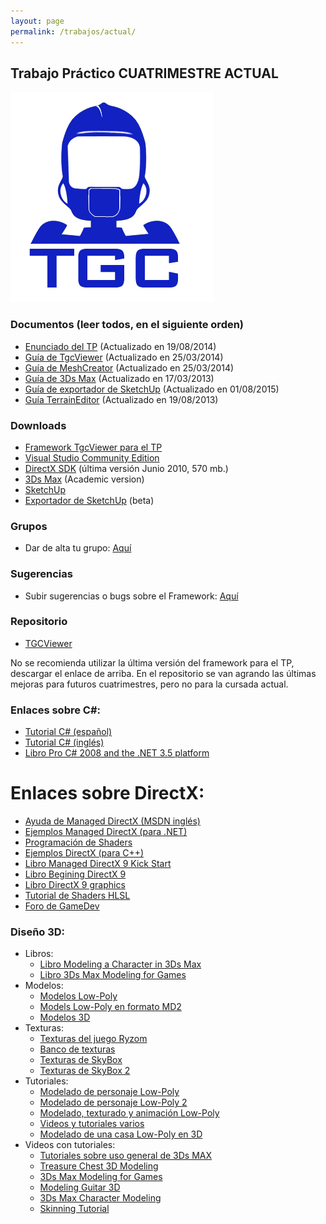 ```yaml
---
layout: page
permalink: /trabajos/actual/
---
```

## Trabajo Práctico CUATRIMESTRE ACTUAL

![Logo](/images/robotgc.png)

### Documentos (leer todos, en el siguiente orden)

* [Enunciado del TP](https://drive.google.com/file/d/0B-mVMTBAay-gUlhfRV9kSndFSDQ/edit?usp=sharing) (Actualizado en 19/08/2014)
* [Guía de TgcViewer](https://drive.google.com/file/d/0B-mVMTBAay-gRWNOdTZ5N0dqbTQ/edit?usp=sharing) (Actualizado en 25/03/2014)
* [Guía de MeshCreator](https://drive.google.com/file/d/0B-mVMTBAay-gMnBGMFJFdnQ3WTg/edit?usp=sharing) (Actualizado en 25/03/2014)
* [Guía de 3Ds Max](https://docs.google.com/file/d/0B-mVMTBAay-gY1ZkejFCeFdkMlU/edit?usp=sharing) (Actualizado en 17/03/2013)
* [Guía de exportador de SketchUp](https://drive.google.com/file/d/0BxUJZewaWJ7mTkluTjI0ZEMzTTg/view?usp=sharing) (Actualizado en 01/08/2015)
* [Guía TerrainEditor](https://docs.google.com/file/d/0B-mVMTBAay-gMC13dWNCemtSeUU/edit?usp=sharing) (Actualizado en 19/08/2013)

### Downloads

* [Framework TgcViewer para el TP](https://github.com/tgc-utn/tgc-viewer/releases/tag/v1.0.1)
* [Visual Studio Community Edition](https://www.visualstudio.com/es-ar/products/visual-studio-community-vs)
* [DirectX SDK](http://www.microsoft.com/download/en/details.aspx?displaylang=en&id=6812) (última versión Junio 2010, 570 mb.)
* [3Ds Max](http://www.autodesk.com/education/free-software/3ds-max) (Academic version)
* [SketchUp](http://www.sketchup.com/)
* [Exportador de SketchUp](https://drive.google.com/file/d/0BxUJZewaWJ7mWk5wLTIzcUZJSWc/view?usp=sharing) (beta)

### Grupos

* Dar de alta tu grupo: [Aquí](https://docs.google.com/forms/d/1MX3tvmLXd8n09fUYfDrQJAQeDadmYAp6Yy1-1MxJuIk/viewform)

### Sugerencias

* Subir sugerencias o bugs sobre el Framework: [Aquí](https://github.com/tgc-utn/tgc-viewer/issues)

### Repositorio

* [TGCViewer](https://github.com/tgc-utn/tgc-viewer)

No se recomienda utilizar la última versión del framework para el TP, descargar el enlace de arriba. En el repositorio se van agrando las últimas mejoras para futuros cuatrimestres, pero no para la cursada actual.

### Enlaces sobre C#:

* [Tutorial C# (español)](http://www.devjoker.com/asp/indice_contenido.aspx?co_grupo=TUCS)
* [Tutorial C# (inglés)](http://www.java2s.com/Tutorial/CSharp/CatalogCSharp.htm)
* [Libro Pro C# 2008 and the .NET 3.5 platform](http://books.google.com/books?id=VGT1_UJzjM0C&printsec=frontcover&dq=c%23+pro&hl=es&ei=r4VgTKCfHYK78gb45py2DQ&sa=X&oi=book_result&ct=result&resnum=1&ved=0CCsQ6AEwAA#v=onepage&q&f=false)

# Enlaces sobre DirectX:

* [Ayuda de Managed DirectX (MSDN inglés)](http://msdn.microsoft.com/en-us/library/bb318658%28VS.85%29.aspx)
* [Ejemplos Managed DirectX (para .NET)](http://www.mdxinfo.com/tutorials.php)
* [Programación de Shaders](http://msdn.microsoft.com/en-us/library/bb944006%28v=VS.85%29.aspx)
* [Ejemplos DirectX (para C++)](http://www.codesampler.com/dx9src.htm)
* [Libro Managed DirectX 9 Kick Start](http://books.google.com.ar/books?id=8Y4VrGBtGM8C&dq=Managed+DirectX+9+Kick+Start&printsec=frontcover&source=bn&hl=es&ei=MwNWTPuBHsKB8gb0nYyTBQ&sa=X&oi=book_result&ct=result&resnum=4&ved=0CC8Q6AEwAw#v=onepage&q&f=false)
* [Libro Begining DirectX 9](http://books.google.com.ar/books?id=n0hcRvDniVQC&printsec=frontcover&dq=Beginning+DirectX+9&hl=es&ei=jwZWTLihAsKB8gadm4yTBQ&sa=X&oi=book_result&ct=result&resnum=1&ved=0CCcQ6AEwAA#v=onepage&q&f=false)
* [Libro DirectX 9 graphics](http://books.google.com/books?id=CE-nxZ2JfS8C&printsec=frontcover&dq=directx+9&hl=es&ei=vYRgTMW4OMO88ga5irHCDQ&sa=X&oi=book_result&ct=result&resnum=2&ved=0CC0Q6AEwAQ#v=onepage&q&f=false)
* [Tutorial de Shaders HLSL](http://rbwhitaker.wikidot.com/hlsl-tutorials)
* [Foro de GameDev](http://www.gamedev.net/index)

### Diseño 3D:

* Libros:
  * [Libro Modeling a Character in 3Ds Max](http://books.google.com.ar/books?id=w_KLe1AylhEC&printsec=frontcover&dq=3d+max+character&hl=es&ei=hAdWTNOVFIK78gbazaHABA&sa=X&oi=book_result&ct=result&resnum=1&ved=0CC8Q6AEwAA#v=onepage&q=3d%20max%20character&f=false)
  * [Libro 3Ds Max Modeling for Games](http://books.google.com.ar/books?id=G7cgPVJ06nMC&printsec=frontcover&dq=3d+max+character&hl=es&ei=hAdWTNOVFIK78gbazaHABA&sa=X&oi=book_result&ct=result&resnum=2&ved=0CDQQ6AEwAQ#v=onepage&q=3d%20max%20character&f=false)
* Modelos:
  * [Modelos Low-Poly](http://www.3d-animation.com.ar/free_3d_models_index.php)
  * [Models Low-Poly en formato MD2](http://www.md2.sitters-electronics.nl/)
  * [Modelos 3D](http://www.creativecrash.com/3dmodels)
* Texturas:
  * [Texturas del juego Ryzom](http://media.ryzom.com/?query=texture%20image%20tile&start=580)
  * [Banco de texturas](http://www.cgtextures.com/)
  * [Texturas de SkyBox](http://www.3delyvisions.com/skf1.htm)
  * [Texturas de SkyBox 2](http://www.hazelwhorley.com/textures.html)
* Tutoriales:
  * [Modelado de personaje Low-Poly](http://www.3dtotal.com/team/Tutorials_3/low_poly_character/low_poly_01.php)
  * [Modelado de personaje Low-Poly 2](http://www.3dtotal.com/team/Tutorials/discmage/discmage1.php)
  * [Modelado, texturado y animación Low-Poly](http://www.3dk.org/tutorial/Modeling-Texturing-and-Animating-low-poly-Lara-Croft-in-3ds-max-Part-I-.html)
  * [Videos y tutoriales varios](http://www.poopinmymouth.com/tutorial/tutorial.htm)
  * [Modelado de una casa Low-Poly en 3D](http://www.max-realms.com/modules/tutorials/house_tut1.php)
* Videos con tutoriales:
  * [Tutoriales sobre uso general de 3Ds MAX](http://www.youtube.com/view_play_list?p=A12BF2F8CC489A50)
  * [Treasure Chest 3D Modeling](http://www.youtube.com/watch?v=EP-hC31eCYw)
  * [3Ds Max Modeling for Games](http://www.youtube.com/watch?v=zA3zngtUbsU)
  * [Modeling Guitar 3D](http://www.youtube.com/watch?v=FjEBueXCBNQ)
  * [3Ds Max Character Modeling](http://www.youtube.com/watch?v=1NWHUOvo69w&feature=related)
  * [Skinning Tutorial](http://www.youtube.com/watch?v=gcHeHv3i7oY)
